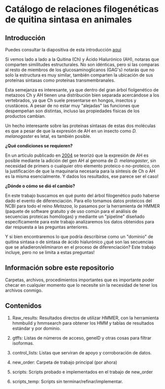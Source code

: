 # Catálogo de relaciones filogenéticas de quitina sintasa en animales

## Introducción

Puedes consultar la diapositiva de esta introducción [aqui](https://github.com/Ooliro/Tesis/blob/7af6a9685647d66726cc32c3d18046062d49e18d/Tesis%20(Big%20Picture).pdf)

Si vemos lado a lado a la Quitina (Ch) y Ácido Hialurónico (AH), notaras que comparten similitudes estructurales. No son idénticas, pero si las comparas al resto de miembros de los glucosaminoglicanos (GAG's) notarás que no solo la estructura es muy similar, también comparten la ubicación de sus proteínas sintasas como proteínas transmembranales.

Esta semejanza es interesante, ya que dentro del gran árbol fiolgenético de metazoos Ch y AH tienen una distribución bien separada acercándose a los vertebrados, ya que Ch suele presentarse en hongos, insectos y crustáceos. A pesar de no estar muy "alejadas" las funciones que despempeñan son distintas, incluso las propiedades físicas de los productos cambian.

Un hecho interesante sobre las proteínas sintasas de estas dos moléculas es que a pesar de que la expresión de AH en un insecto como _D. melanogaster_ es letal, es también posible. 

**¿Qué condiciones se requieren?**

En un artículo publicado en [2004](https://www.jbc.org/article/S0021-9258(19)75452-0/fulltext) se teorizó que la expresión de AH es posible mediante la adición del gen AH al genoma de _D. melanogaster_, sin necesidad de primers o cualquier otro elemento proteico o no-proteico, con la justificación de que la maquinaria necesaria para la síntesis de Ch o AH es la misma esencialmente. Y dados los resultados, ese parece ser el caso!

**¿Dónde o cómo se dió el cambio?**

En este trabajo buscamos en qué punto del árbol filogenético pudo haberse dado el evento de diferenciación. Para ello tomamos datos proteicos del NCBI para todo el reino _Metazoa_, lo pasamos por la herramienta de HMMER (paquete de software gratuito y de uso común para el análisis de secuencias proteicas homólogas) y mediante un "pipeline" diseñado específicamente para este trabajo analizaremos los datos obtenidos para dar respuesta a las preguntas anteriores.

Y si bien encontraremos lo que podría describirse como un "dominio" de quitina sintasa o de sintasa de ácido hialurónico ¿qué son las secuencias que se añadieron/eliminaron en el proceso de diferenciación? Este trabajo incluye, pero no se limita a estas preguntas!


## Información sobre este repositorio

Carpetas, archivos, procedimientos importantes que es importante poder checar en cualquier momento que lo necesite sin la necesidad de tener los archivos conmigo.


## Contenidos
1. Raw_results: Resultados directos de utilizar HMMER, con la herramienta hmmbuild y hmmsearch para obtener los HMM y tablas de resultados estándar y por dominio.

2. gtffs: Listas de números de acceso, geneID y otras cosas para filtrar isoformas.

3. control_lists: Listas que serviran de apoyo y corroboración de datos.

4. new_order: Carpeta de trabajo principal (por ahora)

5. scripts: Scripts probado e implementados en el trabajo de new_order

6. scripts_temp: Scripts sin terminar/refinar/implementar.
